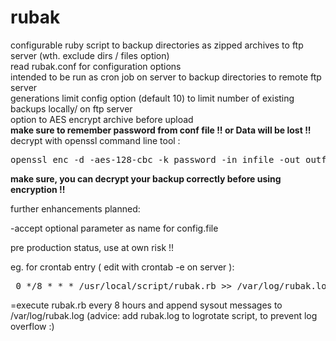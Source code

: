 rubak
=====

 configurable ruby script to backup directories as zipped archives to ftp server (wth. exclude dirs / files option)<br/>
 read rubak.conf for configuration options<br/>
 intended to be run as cron job on server to backup directories to remote ftp server<br/>
 generations limit config  option (default 10) to limit number  of existing backups locally/ on ftp server <br/>
 option to AES encrypt archive before upload <br/>
 <b>make sure to remember password from conf file !! or Data will be lost !!</b><br/>
 decrypt with openssl command line tool : <br/>
 <pre>openssl enc -d -aes-128-cbc -k password -in infile -out outfile</pre>
 
 <b>make sure, you can decrypt your backup correctly before using encryption !!</b>
 
 further enhancements planned:  <br/>

 -accept optional parameter as name for config.file<br/>
 
 pre production status, use at own risk !!
 
 eg. for crontab entry ( edit with crontab -e on server ): 
 <br>
 <pre> 0 */8 * * * /usr/local/script/rubak.rb >> /var/log/rubak.log 2>&1</pre>
 
 =execute rubak.rb every 8 hours and append sysout messages to /var/log/rubak.log
 (advice: add rubak.log to logrotate script, to prevent log overflow :) 
